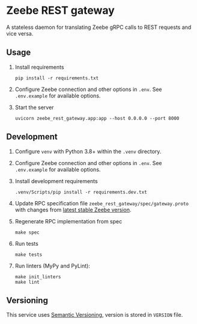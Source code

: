 # Zeebe REST gateway
A stateless daemon for translating Zeebe gRPC calls to REST requests and vice versa.

## Usage
1. Install requirements
    ```
    pip install -r requirements.txt
    ```

2. Configure Zeebe connection and other options in `.env`. See `.env.example` for available options.

3. Start the server
    ```
    uvicorn zeebe_rest_gateway.app:app --host 0.0.0.0 --port 8000
    ```


## Development
1. Configure `venv` with Python 3.8+ within the `.venv` directory.

2. Configure Zeebe connection and other options in `.env`. See `.env.example` for available options.
  
3. Install development requirements
    ```
    .venv/Scripts/pip install -r requirements.dev.txt
    ```

4. Update RPC specification file `zeebe_rest_gateway/spec/gateway.proto` with changes from [latest stable 
Zeebe version](https://github.com/camunda-cloud/zeebe/blob/clients/go%2Fv1.1.1/gateway-protocol/src/main/proto/gateway.proto).

5. Regenerate RPC implementation from spec
    ```
    make spec
    ``` 

6. Run tests
    ```
    make tests
    ```

7. Run linters (MyPy and PyLint):
    ```
    make init_linters
    make lint
    ```

## Versioning
This service uses [Semantic Versioning](https://semver.org/), version is stored in `VERSION` file.
